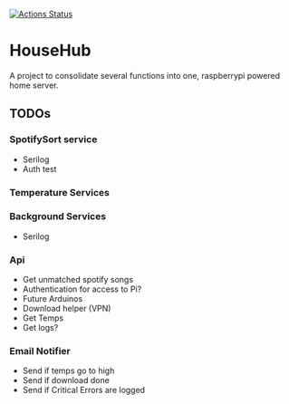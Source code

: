 [![Actions Status](https://github.com/NolanKingdon/HomeHub/workflows/dotnet-core/badge.svg)](https://github.com/{owner}/{repo}/actions)

# HouseHub

A project to consolidate several functions into one, raspberrypi powered home server.

## TODOs


### SpotifySort service
- Serilog
- Auth test

### Temperature Services

### Background Services

- Serilog

### Api
- Get unmatched spotify songs
- Authentication for access to Pi?
- Future Arduinos
- Download helper (VPN)
- Get Temps
- Get logs?

### Email Notifier
- Send if temps go to high
- Send if download done
- Send if Critical Errors are logged